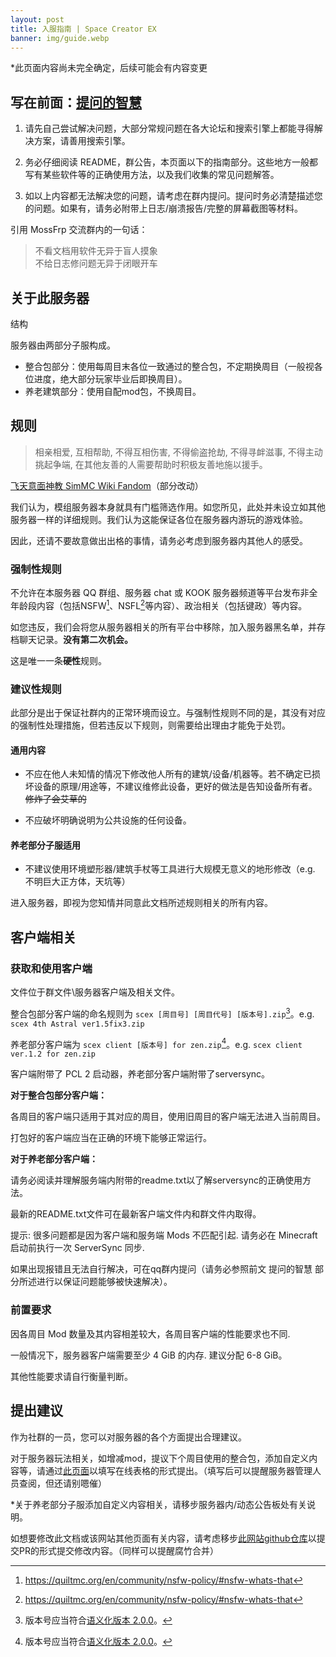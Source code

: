 ```yaml
---
layout: post
title: 入服指南 | Space Creator EX
banner: img/guide.webp
---
```


[repo]: https://github.com/x051130x/x051130x.github.io
[chartonline]: https://docs.qq.com/sheet/DRllNandVZnhiSHpi?groupUin=CwSqoW5XsYBSZbLzoun5Xw%253D%253D&ADUIN=1161254733&ADSESSION=1671259113&ADTAG=CLIENT.QQ.5929_.0&ADPUBNO=27255&tab=BB08J2&u=de053c6228aa45629deaadc71d257d03
[l=rule]: https://simmc.fandom.com/zh/wiki/%E9%A3%9E%E5%A4%A9%E6%84%8F%E9%9D%A2%E7%A5%9E%E6%95%99
[^1]: <https://quiltmc.org/en/community/nsfw-policy/#nsfw-whats-that>
[^2]: 版本号应当符合[语义化版本 2.0.0](https://semver.org/lang/zh-CN/)。

*此页面内容尚未完全确定，后续可能会有内容变更

## 写在前面：[提问的智慧](https://github.com/ryanhanwu/How-To-Ask-Questions-The-Smart-Way/blob/main/README-zh_CN.md)

1. 请先自己尝试解决问题，大部分常规问题在各大论坛和搜索引擎上都能寻得解决方案，请善用搜索引擎。

2. 务必仔细阅读 README，群公告，本页面以下的指南部分。这些地方一般都写有某些软件等的正确使用方法，以及我们收集的常见问题解答。

3. 如以上内容都无法解决您的问题，请考虑在群内提问。提问时务必清楚描述您的问题。如果有，请务必附带上日志/崩溃报告/完整的屏幕截图等材料。

引用 MossFrp 交流群内的一句话：

> 不看文档用软件无异于盲人摸象<br>
> 不给日志修问题无异于闭眼开车

## 关于此服务器

结构

服务器由两部分子服构成。

* 整合包部分：使用每周目末各位一致通过的整合包，不定期换周目（一般视各位进度，绝大部分玩家毕业后即换周目）。
* 养老建筑部分：使用自配mod包，不换周目。

## 规则

> 相亲相爱, 互相帮助, 不得互相伤害, 不得偷盗抢劫, 不得寻衅滋事, 不得主动挑起争端, 在其他友善的人需要帮助时积极友善地施以援手。

[飞天意面神教 SimMC Wiki Fandom][l=rule]（部分改动）

我们认为，模组服务器本身就具有门槛筛选作用。如您所见，此处并未设立如其他服务器一样的详细规则。我们认为这能保证各位在服务器内游玩的游戏体验。

因此，还请不要故意做出出格的事情，请务必考虑到服务器内其他人的感受。

### 强制性规则

不允许在本服务器 QQ 群组、服务器 chat 或 KOOK 服务器频道等平台发布非全年龄段内容（包括NSFW[^1]、NSFL[^1]等内容）、政治相关（包括键政）等内容。

如您违反，我们会将您从服务器相关的所有平台中移除，加入服务器黑名单，并存档聊天记录。**没有第二次机会。**

这是唯一一条**硬性**规则。

### 建议性规则

此部分是出于保证社群内的正常环境而设立。与强制性规则不同的是，其没有对应的强制性处理措施，但若违反以下规则，则需要给出理由才能免于处罚。

#### 通用内容

* 不应在他人未知情的情况下修改他人所有的建筑/设备/机器等。若不确定已损坏设备的原理/用途等，不建议维修此设备，更好的做法是告知设备所有者。~~修炸了会艾草的~~

* 不应破坏明确说明为公共设施的任何设备。

#### 养老部分子服适用

* 不建议使用环境塑形器/建筑手杖等工具进行大规模无意义的地形修改（e.g. 不明巨大正方体，天坑等）

进入服务器，即视为您知情并同意此文档所述规则相关的所有内容。

## 客户端相关

### 获取和使用客户端

   文件位于群文件\服务器客户端及相关文件。

   整合包部分客户端的命名规则为 `scex [周目号] [周目代号] [版本号].zip`[^2]。e.g. `scex 4th Astral ver1.5fix3.zip`

   养老部分客户端为 `scex client [版本号] for zen.zip`[^2]。e.g. `scex client ver.1.2 for zen.zip`

   客户端附带了 PCL 2 启动器，养老部分客户端附带了serversync。

   **对于整合包部分客户端：**

   各周目的客户端只适用于其对应的周目，使用旧周目的客户端无法进入当前周目。

   打包好的客户端应当在正确的环境下能够正常运行。

   **对于养老部分客户端：**

   请务必阅读并理解服务端内附带的readme.txt以了解serversync的正确使用方法。

   最新的README.txt文件可在最新客户端文件内和群文件内取得。

   <div class=warning>提示: 很多问题都是因为客户端和服务端 Mods 不匹配引起. 请务必在 Minecraft 启动前执行一次 ServerSync 同步.</div>

   如果出现报错且无法自行解决，可在qq群内提问（请务必参照前文 提问的智慧 部分所述进行以保证问题能够被快速解决）。

### 前置要求

   因各周目 Mod 数量及其内容相差较大，各周目客户端的性能要求也不同.

   一般情况下，服务器客户端需要至少 4 GiB 的内存. 建议分配 6-8 GiB。

   其他性能要求请自行衡量判断。

## 提出建议

   作为社群的一员，您可以对服务器的各个方面提出合理建议。

   对于服务器玩法相关，如增减mod，提议下个周目使用的整合包，添加自定义内容等，请通过[此页面][chartonline]以填写在线表格的形式提出。（填写后可以提醒服务器管理人员查阅，但还请别嗯催）

   *关于养老部分子服添加自定义内容相关，请移步服务器内/动态公告板处有关说明。

   如想要修改此文档或该网站其他页面有关内容，请考虑移步[此网站github仓库][repo]以提交PR的形式提交修改内容。（同样可以提醒腐竹合并）
